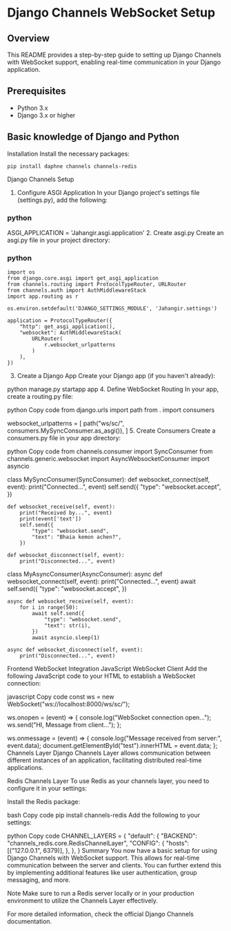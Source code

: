 # Django Channels WebSocket Setup
## Overview
This README provides a step-by-step guide to setting up Django Channels with WebSocket support, enabling real-time communication in your Django application.

## Prerequisites
- Python 3.x
- Django 3.x or higher
## Basic knowledge of Django and Python
Installation
Install the necessary packages:


```
pip install daphne channels channels-redis
```
Django Channels Setup
1. Configure ASGI Application
In your Django project's settings file (settings.py), add the following:

### python
ASGI_APPLICATION = 'Jahangir.asgi.application'
2. Create asgi.py
Create an asgi.py file in your project directory:

### python

```
import os
from django.core.asgi import get_asgi_application
from channels.routing import ProtocolTypeRouter, URLRouter
from channels.auth import AuthMiddlewareStack
import app.routing as r

os.environ.setdefault('DJANGO_SETTINGS_MODULE', 'Jahangir.settings')

application = ProtocolTypeRouter({
    "http": get_asgi_application(),
    "websocket": AuthMiddlewareStack(
        URLRouter(
            r.websocket_urlpatterns
        )
    ),
})
```
3. Create a Django App
Create your Django app (if you haven't already):


python manage.py startapp app
4. Define WebSocket Routing
In your app, create a routing.py file:

python
Copy code
from django.urls import path
from . import consumers

websocket_urlpatterns = [
    path("ws/sc/", consumers.MySyncConsumer.as_asgi()),
]
5. Create Consumers
Create a consumers.py file in your app directory:

python
Copy code
from channels.consumer import SyncConsumer
from channels.generic.websocket import AsyncWebsocketConsumer
import asyncio

class MySyncConsumer(SyncConsumer):
    def websocket_connect(self, event):
        print("Connected...", event)
        self.send({
            "type": "websocket.accept",
        })

    def websocket_receive(self, event):
        print("Received by...", event)
        print(event['text'])
        self.send({
            "type": "websocket.send",
            "text": "Bhaia kemon achen?",
        })

    def websocket_disconnect(self, event):
        print("Disconnected...", event)

class MyAsyncConsumer(AsyncConsumer):
    async def websocket_connect(self, event):
        print("Connected...", event)
        await self.send({
            "type": "websocket.accept",
        })

    async def websocket_receive(self, event):
        for i in range(50):
            await self.send({
                "type": "websocket.send",
                "text": str(i),
            })
            await asyncio.sleep(1)

    async def websocket_disconnect(self, event):
        print("Disconnected...", event)
Frontend WebSocket Integration
JavaScript WebSocket Client
Add the following JavaScript code to your HTML to establish a WebSocket connection:

javascript
Copy code
const ws = new WebSocket("ws://localhost:8000/ws/sc/");

ws.onopen = (event) => {
    console.log("WebSocket connection open...");
    ws.send("HI, Message from client...");
};

ws.onmessage = (event) => {
    console.log("Message received from server:", event.data);
    document.getElementById("test").innerHTML = event.data;
};
Channels Layer
Django Channels Layer allows communication between different instances of an application, facilitating distributed real-time applications.

Redis Channels Layer
To use Redis as your channels layer, you need to configure it in your settings:

Install the Redis package:

bash
Copy code
pip install channels-redis
Add the following to your settings:

python
Copy code
CHANNEL_LAYERS = {
    "default": {
        "BACKEND": "channels_redis.core.RedisChannelLayer",
        "CONFIG": {
            "hosts": [("127.0.0.1", 6379)],
        },
    },
}
Summary
You now have a basic setup for using Django Channels with WebSocket support. This allows for real-time communication between the server and clients. You can further extend this by implementing additional features like user authentication, group messaging, and more.

Note
Make sure to run a Redis server locally or in your production environment to utilize the Channels Layer effectively.

For more detailed information, check the official Django Channels documentation.
